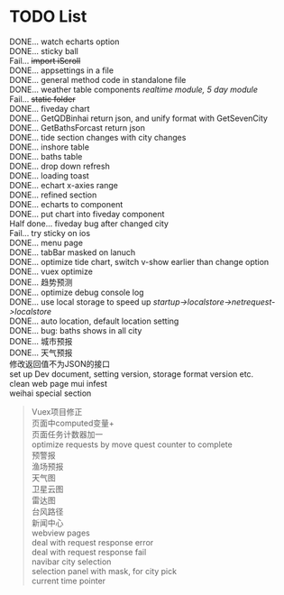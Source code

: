 ﻿# TODO List
DONE... watch echarts option  
DONE... sticky ball  
Fail... ~~import iScroll~~  
DONE... appsettings in a file  
DONE... general method code in standalone file  
DONE... weather table components *realtime module, 5 day module*  
Fail... ~~static folder~~  
DONE... fiveday chart    
DONE... GetQDBinhai return json, and unify format with GetSevenCity  
DONE... GetBathsForcast return json  
DONE... tide section changes with city changes  
DONE... inshore table  
DONE... baths table  
DONE... drop down refresh  
DONE... loading toast  
DONE... echart x-axies range  
DONE... refined section  
DONE... echarts to component  
DONE... put chart into fiveday component  
Half done... fiveday bug after changed city  
Fail... try sticky on ios  
DONE... menu page  
DONE... tabBar masked on lanuch  
DONE... optimize tide chart, switch v-show earlier than change option  
DONE... vuex optimize  
DONE... 趋势预测  
DONE... optimize debug console log  
DONE... use local storage to speed up *startup->localstore->netrequest->localstore*  
DONE... auto location, default location setting  
DONE... bug: baths shows in all city  
DONE... 城市预报  
DONE... 天气预报  
修改返回值不为JSON的接口  
set up Dev document, setting version, storage format version etc.  
clean web page mui infest  
weihai special section  
>Vuex项目修正  
>页面中computed变量+  
>页面任务计数器加一  
optimize requests by move quest counter to complete  
预警报  
渔场预报   
天气图  
卫星云图  
雷达图  
台风路径  
新闻中心  
webview pages  
deal with request response error  
deal with request response fail  
navibar city selection  
selection panel with mask, for city pick  
current time pointer  
